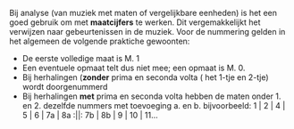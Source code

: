 Bij analyse (van muziek met maten of vergelijkbare eenheden) is het een goed gebruik om met **maatcijfers** te werken. Dit vergemakkelijkt het verwijzen naar gebeurtenissen in de muziek. 
Voor de nummering gelden in het algemeen de volgende praktiche gewoonten:
- De eerste volledige maat is M. 1
- Een eventuele opmaat telt dus niet mee; een opmaat is M. 0.
- Bij herhalingen (**zonder** prima en seconda volta ( het 1-tje en 2-tje) wordt doorgenummerd
- Bij herhalingen **met** prima en seconda volta hebben de maten onder 1. en 2. dezelfde nummers met toevoeging a. en b. bijvoorbeeld: 1 | 2 | 4 | 5 | 6 | 7a | 8a :||: 7b | 8b | 9 | 10 | 11...

